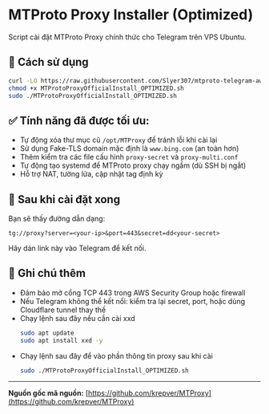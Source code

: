 
# MTProto Proxy Installer (Optimized)

Script cài đặt MTProto Proxy chính thức cho Telegram trên VPS Ubuntu.

## 🚀 Cách sử dụng

```bash
curl -LO https://raw.githubusercontent.com/Slyer307/mtproto-telegram-aws/main/MTProtoProxyOfficialInstall_OPTIMIZED.sh
chmod +x MTProtoProxyOfficialInstall_OPTIMIZED.sh
sudo ./MTProtoProxyOfficialInstall_OPTIMIZED.sh
```

## ✅ Tính năng đã được tối ưu:

- Tự động xóa thư mục cũ `/opt/MTProxy` để tránh lỗi khi cài lại
- Sử dụng Fake-TLS domain mặc định là `www.bing.com` (an toàn hơn)
- Thêm kiểm tra các file cấu hình `proxy-secret` và `proxy-multi.conf`
- Tự động tạo systemd để MTProto proxy chạy ngầm (dù SSH bị ngắt)
- Hỗ trợ NAT, tường lửa, cập nhật tag định kỳ

## 📲 Sau khi cài đặt xong

Bạn sẽ thấy đường dẫn dạng:

```
tg://proxy?server=<your-ip>&port=443&secret=dd<your-secret>
```

Hãy dán link này vào Telegram để kết nối.

## 🧠 Ghi chú thêm

- Đảm bảo mở cổng TCP 443 trong AWS Security Group hoặc firewall
- Nếu Telegram không thể kết nối: kiểm tra lại secret, port, hoặc dùng Cloudflare tunnel thay thế
- Chạy lệnh sau đây nếu cần cài xxd
  ```bash
  sudo apt update
  sudo apt install xxd -y
  ```
- Chạy lệnh sau đây để vào phần thông tin proxy sau khi cài
  ```bash
  sudo ./MTProtoProxyOfficialInstall_OPTIMIZED.sh
  ```
---

**Nguồn gốc mã nguồn:** [https://github.com/krepver/MTProxy](https://github.com/krepver/MTProxy)
